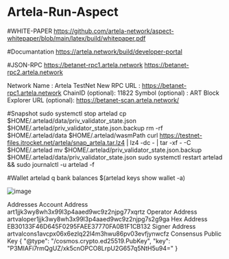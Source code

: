 # Artela-Run-Aspect

#WHITE-PAPER
https://github.com/artela-network/aspect-whitepaper/blob/main/latex/build/whitepaper.pdf  

#Documantation
https://artela.network/build/developer-portal


#JSON-RPC
https://betanet-rpc1.artela.network
https://betanet-rpc2.artela.network

Network Name : Artela TestNet
New RPC URL : https://betanet-rpc1.artela.network
ChainID (optional): 11822
Symbol (optional) : ART
Block Explorer URL (optional): https://betanet-scan.artela.network/

#Snapshot
sudo systemctl stop artelad
cp $HOME/.artelad/data/priv_validator_state.json $HOME/.artelad/priv_validator_state.json.backup
rm -rf $HOME/.artelad/data $HOME/.artelad/wasmPath
curl https://testnet-files.itrocket.net/artela/snap_artela.tar.lz4 | lz4 -dc - | tar -xf - -C $HOME/.artelad
mv $HOME/.artelad/priv_validator_state.json.backup $HOME/.artelad/data/priv_validator_state.json
sudo systemctl restart artelad && sudo journalctl -u artelad -f

#Wallet
artelad q bank balances $(artelad keys show wallet -a)

![image](https://github.com/firatin/Artela-Run-Aspect/assets/78510396/9f9fe4ae-3a5a-43b4-b683-3b63556133eb)

Addresses
Account Address
art1jjk3wy8wh3x99l3p4aaed9wc9z2njpg77xqrtz
Operator Address
artvaloper1jjk3wy8wh3x99l3p4aaed9wc9z2njpg7s2g9ga
Hex Address
EB30133F46D645F0295FAEE37770FA0B1F1CB132
Signer Address
artvalcons1avcpx06x6ezlq22l4m3hwu86pv03evfjynwcfz
Consensus Public Key
{ "@type": "/cosmos.crypto.ed25519.PubKey", "key": "P3MIAFi7rmQgUZ/xk5cnOPCO8LrpU2G657q5NtH5u94=" }
